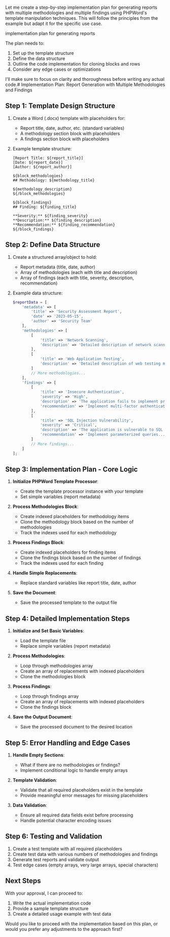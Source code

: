 <think>Let me create a step-by-step implementation plan for generating reports with multiple methodologies and multiple findings using PHPWord's template manipulation techniques. This will follow the principles from the example but adapt it for the specific use case.

implementation plan for generating reports

The plan needs to:
1. Set up the template structure
2. Define the data structure
3. Outline the code implementation for cloning blocks and rows
4. Consider any edge cases or optimizations

I'll make sure to focus on clarity and thoroughness before writing any actual code.</think># Implementation Plan: Report Generation with Multiple Methodologies and Findings

## Step 1: Template Design Structure
1. Create a Word (.docx) template with placeholders for:
   - Report title, date, author, etc. (standard variables)
   - A methodology section block with placeholders
   - A findings section block with placeholders

2. Example template structure:
   ```
   [Report Title: ${report_title}]
   [Date: ${report_date}]
   [Author: ${report_author}]

   ${block_methodologies}
   ## Methodology: ${methodology_title}
   
   ${methodology_description}
   ${/block_methodologies}

   ${block_findings}
   ## Finding: ${finding_title}
   
   **Severity:** ${finding_severity}
   **Description:** ${finding_description}
   **Recommendation:** ${finding_recommendation}
   ${/block_findings}
   ```

## Step 2: Define Data Structure
1. Create a structured array/object to hold:
   - Report metadata (title, date, author)
   - Array of methodologies (each with title and description)
   - Array of findings (each with title, severity, description, recommendation)

2. Example data structure:
   ```php
   $reportData = [
       'metadata' => [
           'title' => 'Security Assessment Report',
           'date' => '2023-05-15',
           'author' => 'Security Team'
       ],
       'methodologies' => [
           [
               'title' => 'Network Scanning',
               'description' => 'Detailed description of network scanning methodology...'
           ],
           [
               'title' => 'Web Application Testing',
               'description' => 'Detailed description of web testing methodology...'
           ]
           // More methodologies...
       ],
       'findings' => [
           [
               'title' => 'Insecure Authentication',
               'severity' => 'High',
               'description' => 'The application fails to implement proper authentication...',
               'recommendation' => 'Implement multi-factor authentication...'
           ],
           [
               'title' => 'SQL Injection Vulnerability',
               'severity' => 'Critical',
               'description' => 'The application is vulnerable to SQL injection...',
               'recommendation' => 'Implement parameterized queries...'
           ]
           // More findings...
       ]
   ];
   ```

## Step 3: Implementation Plan - Core Logic

1. **Initialize PHPWord Template Processor**:
   - Create the template processor instance with your template
   - Set simple variables (report metadata)

2. **Process Methodologies Block**:
   - Create indexed placeholders for methodology items
   - Clone the methodology block based on the number of methodologies
   - Track the indexes used for each methodology

3. **Process Findings Block**:
   - Create indexed placeholders for finding items
   - Clone the findings block based on the number of findings
   - Track the indexes used for each finding

4. **Handle Simple Replacements**:
   - Replace standard variables like report title, date, author

5. **Save the Document**:
   - Save the processed template to the output file

## Step 4: Detailed Implementation Steps

1. **Initialize and Set Basic Variables**:
   - Load the template file
   - Replace simple variables (report metadata)

2. **Process Methodologies**:
   - Loop through methodologies array
   - Create an array of replacements with indexed placeholders
   - Clone the methodologies block

3. **Process Findings**:
   - Loop through findings array
   - Create an array of replacements with indexed placeholders
   - Clone the findings block

4. **Save the Output Document**:
   - Save the processed document to the desired location

## Step 5: Error Handling and Edge Cases

1. **Handle Empty Sections**:
   - What if there are no methodologies or findings?
   - Implement conditional logic to handle empty arrays

2. **Template Validation**:
   - Validate that all required placeholders exist in the template
   - Provide meaningful error messages for missing placeholders

3. **Data Validation**:
   - Ensure all required data fields exist before processing
   - Handle potential character encoding issues

## Step 6: Testing and Validation

1. Create a test template with all required placeholders
2. Create test data with various numbers of methodologies and findings
3. Generate test reports and validate output
4. Test edge cases (empty arrays, very large arrays, special characters)

## Next Steps

With your approval, I can proceed to:
1. Write the actual implementation code
2. Provide a sample template structure
3. Create a detailed usage example with test data

Would you like to proceed with the implementation based on this plan, or would you prefer any adjustments to the approach first?
